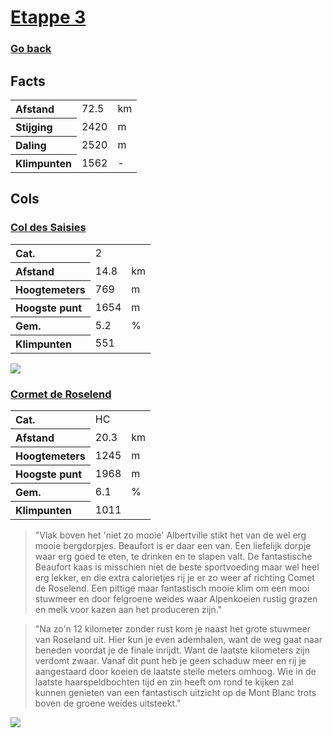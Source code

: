 # [Etappe 3](https://www.komoot.com/nl-nl/tour/1116341801)
### [Go back](../README.md)

## Facts

<table>
  <tr align="left">
    <th>Afstand</th>
    <td>72.5</td>
    <td>km</td>
  </tr>
  <tr align="left">
    <th>Stijging</th>
    <td>2420</td>
    <td>m</td>
  </tr>
  <tr align="left">
    <th>Daling</th>
    <td>2520</td>
    <td>m</td>
  </tr>
  <tr align="left">
    <th>Klimpunten</th>
    <td>1562</td>
    <td>-</td>
  </tr>
</table>

## Cols

### [Col des Saisies](https://climbfinder.com/nl/beklimmingen/col-des-saisies-flumet)
<table>
	<tr align="left">
		<th>Cat.</th>
		<td>2</td>
		<td></td>
	</tr>
	<tr align="left">
		<th>Afstand</th>
		<td>14.8</td>
		<td>km</td>
	</tr>
		<tr align="left">
		<th>Hoogtemeters</th>
		<td>769</td>
		<td>m</td>
	</tr>
	</tr>
		<tr align="left">
		<th>Hoogste punt</th>
		<td>1654</td>
		<td>m</td>
	</tr>
	</tr>
		<tr align="left">
		<th>Gem.</th>
		<td>5.2</td>
		<td>%</td>
	</tr>
	<tr align="left">
		<th>Klimpunten</th>
		<td>551</td>
		<td></td>
	</tr>
</table>

![](https://climbfinder.com/CDN/col-des-saisies-flumet.png)

### [Cormet de Roselend](https://climbfinder.com/nl/beklimmingen/cormet-de-roselend)
<table>
	<tr align="left">
		<th>Cat.</th>
		<td>HC</td>
		<td></td>
	</tr>
	<tr align="left">
		<th>Afstand</th>
		<td>20.3 </td>
		<td>km</td>
	</tr>
		<tr align="left">
		<th>Hoogtemeters</th>
		<td>1245</td>
		<td>m</td>
	</tr>
	</tr>
		<tr align="left">
		<th>Hoogste punt</th>
		<td>1968</td>
		<td>m</td>
	</tr>
	</tr>
		<tr align="left">
		<th>Gem.</th>
		<td>6.1</td>
		<td>%</td>
	</tr>
	<tr align="left">
		<th>Klimpunten</th>
		<td>1011</td>
		<td></td>
	</tr>
</table>

> "Vlak boven het 'niet zo mooie' Albertville stikt het van de wel erg mooie bergdorpjes. Beaufort is er daar een van. Een liefelijk dorpje waar erg goed te eten, te drinken en te slapen valt. De fantastische Beaufort kaas is misschien niet de beste sportvoeding maar wel heel erg lekker, en die extra calorietjes rij je er zo weer af richting Comet de Roselend. Een pittige maar fantastisch mooie klim om een mooi stuwmeer en door felgroene weides waar Alpenkoeien rustig grazen en melk voor kazen aan het produceren zijn."

> "Na zo'n 12 kilometer zonder rust kom je naast het grote stuwmeer van Roseland uit. Hier kun je even ademhalen, want de weg gaat naar beneden voordat je de finale inrijdt. Want de laatste kilometers zijn verdomt zwaar. Vanaf dit punt heb je geen schaduw meer en rij je aangestaard door koeien de laatste steile meters omhoog. Wie in de laatste haarspeldbochten tijd en zin heeft om rond te kijken zal kunnen genieten van een fantastisch uitzicht op de Mont Blanc trots boven de groene weides uitsteekt."

![](https://climbfinder.com/CDN/col-de-la-colombiere-scionzier.png)